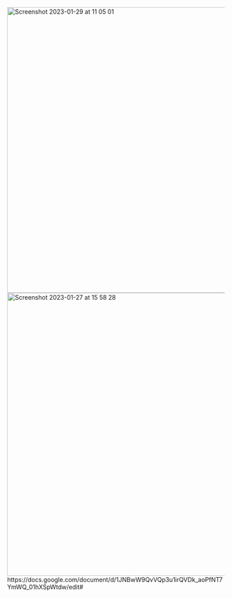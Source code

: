 <img width="662" alt="Screenshot 2023-01-29 at 11 05 01" src="https://user-images.githubusercontent.com/95253429/215338957-e7025034-cbc2-4ac9-98ad-8c28a7d6cbff.png">
<img width="656" alt="Screenshot 2023-01-27 at 15 58 28" src="https://user-images.githubusercontent.com/95253429/215332322-c8d10061-aada-4c31-ace3-e40f8257fe2a.png">
https://docs.google.com/document/d/1JNBwW9QvVQp3u1irQVDk_aoPfNT7YmWQ_01hXSpWtdw/edit#
